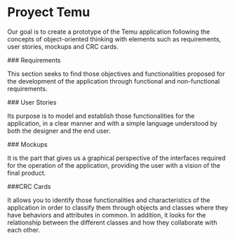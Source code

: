 # Proyect Temu 

<p>
Our goal is to create a prototype of the Temu application following the concepts of object-oriented thinking with elements such as requirements, user stories, mockups and CRC cards.
</p>
### Requirements
<p>
This section seeks to find those objectives and functionalities proposed for the development of the application through functional and non-functional requirements.
</p>
### User Stories
<p>
Its purpose is to model and establish those functionalities for the application, in a clear manner and with a simple language understood by both the designer and the end user.
</p>
### Mockups
<p>
It is the part that gives us a graphical perspective of the interfaces required for the operation of the application, providing the user with a vision of the final product.
</p>
###CRC Cards
<p>
It allows you to identify those functionalities and characteristics of the application in order to classify them through objects and classes where they have behaviors and attributes in common. In addition, it looks for the relationship between the different classes and how they collaborate with each other.
</p>
